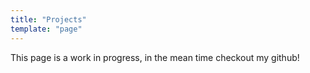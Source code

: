 ```yaml
---
title: "Projects"
template: "page"
---
```


This page is a work in progress, in the mean time checkout my github!
